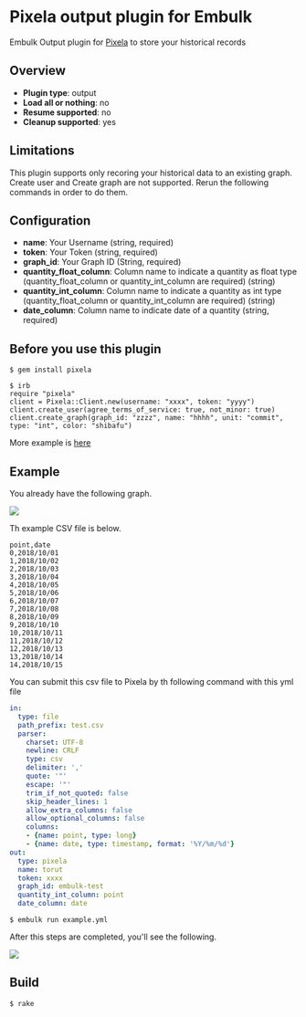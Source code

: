# Pixela output plugin for Embulk

Embulk Output plugin for [Pixela](https://pixe.la/) to store your historical records

## Overview

* **Plugin type**: output
* **Load all or nothing**: no
* **Resume supported**: no
* **Cleanup supported**: yes

## Limitations

This plugin supports only recoring your historical data to an existing graph.
Create user and Create graph are not supported.
Rerun the following commands in order to do them.

## Configuration

- **name**: Your Username (string, required)
- **token**: Your Token (string, required)
- **graph_id**: Your Graph ID (String, required)
- **quantity_float_column**: Column name to indicate a quantity as float type (quantity_float_column or quantity_int_column are required) (string)
- **quantity_int_column**: Column name to indicate a quantity as int type (quantity_float_column or quantity_int_column are required) (string)
- **date_column**: Column name to indicate date of a quantity (string, required)

## Before you use this plugin

```
$ gem install pixela

$ irb
require "pixela"
client = Pixela::Client.new(username: "xxxx", token: "yyyy")
client.create_user(agree_terms_of_service: true, not_minor: true)
client.create_graph(graph_id: "zzzz", name: "hhhh", unit: "commit", type: "int", color: "shibafu")
```

More example is [here](https://pixe.la/)

## Example

You already have the following graph.

![](https://t.gyazo.com/teams/treasure-data/ab4a4c6ee2d56d4cbe2b34b997c15e24.png)

Th example CSV file is below.

```csv
point,date
0,2018/10/01
1,2018/10/02
2,2018/10/03
3,2018/10/04
4,2018/10/05
5,2018/10/06
6,2018/10/07
7,2018/10/08
8,2018/10/09
9,2018/10/10
10,2018/10/11
11,2018/10/12
12,2018/10/13
13,2018/10/14
14,2018/10/15
```

You can submit this csv file to Pixela by th following command with this yml file

```yaml
in:
  type: file
  path_prefix: test.csv
  parser:
    charset: UTF-8
    newline: CRLF
    type: csv
    delimiter: ','
    quote: '"'
    escape: '"'
    trim_if_not_quoted: false
    skip_header_lines: 1
    allow_extra_columns: false
    allow_optional_columns: false
    columns:
    - {name: point, type: long}
    - {name: date, type: timestamp, format: '%Y/%m/%d'}
out:
  type: pixela
  name: torut
  token: xxxx
  graph_id: embulk-test
  quantity_int_column: point
  date_column: date
```

```
$ embulk run example.yml
```

After this steps are completed, you'll see the following.

![](https://t.gyazo.com/teams/treasure-data/1d3032ad08e5b7d62ae612d84dd4cf4b.png)

## Build

```
$ rake
```
